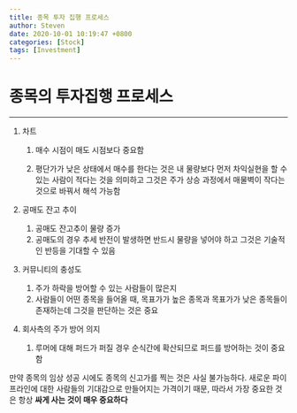 ```yaml
---
title: 종목 투자 집행 프로세스
author: Steven
date: 2020-10-01 10:19:47 +0800
categories: [Stock]
tags: [Investment]
---
```


# 종목의 투자집행 프로세스

---

1. 차트

   1. 매수 시점이 매도 시점보다 중요함

   2. 평단가가 낮은 상태에서 매수를 한다는 것은 내 물량보다 먼저 차익실현을 할 수 있는 사람이 적다는 것을 의미하고 그것은 주가 상승 과정에서 매물벽이 작다는 것으로 바꿔서 해석 가능함

2. 공매도 잔고 추이

   1. 공매도 잔고추이 물량 증가
   2. 공매도의 경우 추세 반전이 발생하면 반드시 물량을 넣어야 하고 그것은 기술적인 반등을 기대할 수 있음

3. 커뮤니티의 충성도 

   1. 주가 하락을 방어할 수 있는 사람들이 많은지
   2. 사람들이 어떤 종목을 들어올 때, 목표가가 높은 종목과 목표가가 낮은 종목들이 존재하는데 그것을 판단하는 것은 중요

4. 회사측의 주가 방어 의지

   1. 루머에 대해 퍼드가 퍼질 경우 순식간에 확산되므로 퍼드를 방어하는 것이 중요함



만약 종목의 임상 성공 시에도 종목의 신고가를 찍는 것은 사실 불가능하다. 새로운 파이프라인에 대한 사람들의 기대감으로 만들어지는 가격이기 때문, 따라서 가장 중요한 것은 항상 **싸게 사는 것이 매우 중요하다**

